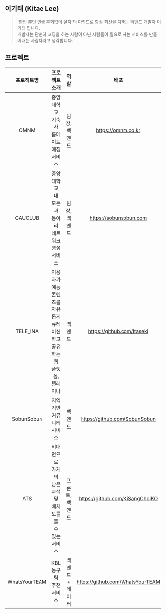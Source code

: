 ## 이기태 (Kitae Lee)
> '한번 뿐인 인생 후회없이 살자'의 마인드로 항상 최선을 다하는 백엔드 개발자 이기태 입니다. <br>
> 개발자는 단순히 코딩을 하는 사람이 아닌 사람들이 필요로 하는 서비스를 만들어내는 사람이라고 생각합니다.


## 프로젝트
| 프로젝트명 | 프로젝트 소개 | 역할 | 배포 |
|:---:|:---:|:---:|:---:|
| OMNM | 중앙대학교 기숙사 룸메이트 매칭 서비스 | 팀장, 백엔드 | https://omnm.co.kr
| CAUCLUB | 중앙대학교 내 모든 과 동아리 네트워크 형성 서비스 | 팀장, 백엔드 | https://sobunsobun.com
| TELE_INA | 이용자가 예능 콘텐츠를 자유롭게 큐레이션하고 공유하는 웹 플랫폼, 텔레이나 | 백엔드 | https://github.com/Itaseki
| SobunSobun | 지역 기반 커뮤니티 서비스 | 백엔드 | https://github.com/SobunSobun
| ATS | 비대면으로 가게의 남은 좌석 및 배치도를 볼 수 있는 서비스 | 프론트, 백엔드 | https://github.com/KiSangChoiKO
| WhatsYourTEAM | KBL 농구 팀 추천 서비스 | 백엔드 + 데이터 | https://github.com/WhatsYourTEAM
